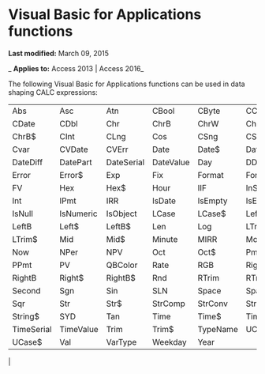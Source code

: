
# Visual Basic for Applications functions

 **Last modified:** March 09, 2015

 _ **Applies to:** Access 2013 | Access 2016_

The following Visual Basic for Applications functions can be used in data shaping CALC expressions:


|||||||
|:-----|:-----|:-----|:-----|:-----|:-----|
|Abs|Asc|Atn|CBool|CByte|CCur|
|CDate|CDbl|Chr|ChrB|ChrW|Chr$|
|ChrB$|CInt|CLng|Cos|CSng|CStr|
|Cvar|CVDate|CVErr|Date|Date$|DateAdd|
|DateDiff|DatePart|DateSerial|DateValue|Day|DDB|
|Error|Error$|Exp|Fix|Format|Format$|
|FV|Hex|Hex$|Hour|IIF|InStr|
|Int|IPmt|IRR|IsDate|IsEmpty|IsError|
|IsNull|IsNumeric|IsObject|LCase|LCase$|Left|
|LeftB|Left$|LeftB$|Len|Log|LTrim|
|LTrim$|Mid|Mid$|Minute|MIRR|Month|
|Now|NPer|NPV|Oct|Oct$|Pmt|
|PPmt|PV|QBColor|Rate|RGB|Right|
|RightB|Right$|RightB$|Rnd|RTrim|RTrim$|
|Second|Sgn|Sin|SLN|Space|Space$|
|Sqr|Str|Str$|StrComp|StrConv|String|
|String$|SYD|Tan|Time|Time$|Timer|
|TimeSerial|TimeValue|Trim|Trim$|TypeName|UCase|
|UCase$|Val|VarType|Weekday|Year|
|
